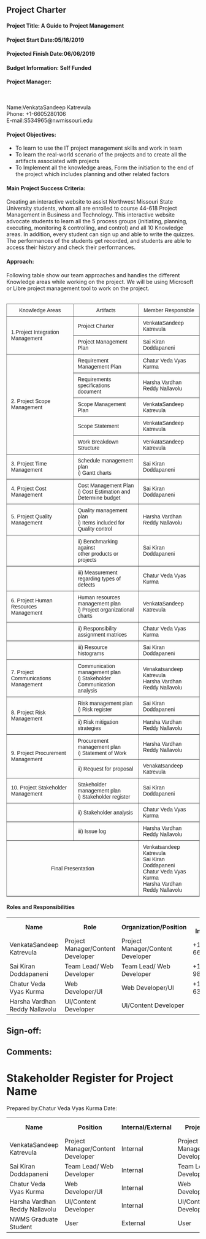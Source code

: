 <h2>Project Charter</h2>
<h4>Project Title: A Guide to Project Management</h4>
<h4> Project Start Date:05/16/2019               </h4>
  <h4>Projected Finish Date:06/06/2019</h4>
<h4> Budget Information: Self Funded</h4>
<h4> Project Manager: </h4> <br>
<p>                 Name:VenkataSandeep Katrevula  <br>
                    Phone: +1-6605280106 <br>
                    E-mail:S534965@nwmissouri.edu  </p>
<h4> Project Objectives:</h4>

- To learn to use the IT project management skills and work in team
- To learn the real-world scenario of the projects and to create all the artifacts associated with projects
- To Implement all the knowledge areas, Form the initiation to the end of the project which includes planning and other related factors

<h4> Main Project Success Criteria:</h4>
<p> Creating an interactive website to assist Northwest Missouri State University students, whom all are enrolled to course 44-618 Project Management in Business and Technology. This interactive website advocate students to learn all the 5 process groups (initiating, planning, executing, monitoring & controlling, and control) and all 10 Knowledge areas.  In addition, every student can sign up and able to write the quizzes. The performances of the students get recorded, and students are able to access their history and check their performances.</p>
<h4> Approach:</h4>
<p> Following table show our team approaches and handles the different Knowledge areas while working on the project. We will be using Microsoft or Libre project management tool to work on the project.</p>
<table class="table table-dark">
<style type="text/css">
.tg  {border-collapse:collapse;border-spacing:0;}
.tg td{font-family:Arial, sans-serif;font-size:14px;padding:8px 11px;border-style:solid;border-width:1px;overflow:hidden;word-break:normal;border-color:black;}
.tg th{font-family:Arial, sans-serif;font-size:14px;font-weight:normal;padding:8px 11px;border-style:solid;border-width:1px;overflow:hidden;word-break:normal;border-color:black;}
.tg .tg-uys7{border-color:inherit;text-align:center}
.tg .tg-xldj{border-color:inherit;text-align:left}
</style>
<table class="tg">
  <tr>
    <th class="tg-uys7">Knowledge Areas<br></th>
    <th class="tg-uys7"> Artifacts<br></th>
    <th class="tg-uys7">Member Responsible<br></th>
  </tr>
  <tr>
    <td class="tg-xldj" rowspan="2">1.Project Integration Management</td>
    <td class="tg-xldj">Project Charter</td>
    <td class="tg-xldj">VenkataSandeep Katrevula</td>
  </tr>
  <tr>
    <td class="tg-xldj">Project Management Plan</td>
    <td class="tg-xldj">Sai Kiran Doddapaneni<br></td>
  </tr>
  <tr>
    <td class="tg-xldj" rowspan="5">2. Project Scope Management</td>
    <td class="tg-xldj">Requirement Management Plan</td>
    <td class="tg-xldj">Chatur Veda Vyas Kurma</td>
  </tr>
  <tr>
    <td class="tg-xldj">Requirements specifications document</td>
    <td class="tg-xldj">Harsha Vardhan Reddy Nallavolu</td>
  </tr>
  <tr>
    <td class="tg-xldj">Scope Management Plan</td>
    <td class="tg-xldj">VenkataSandeep Katrevula</td>
  </tr>
  <tr>
    <td class="tg-xldj">Scope Statement</td>
    <td class="tg-xldj">VenkataSandeep Katrevula</td>
  </tr>
  <tr>
    <td class="tg-xldj">Work Breakdown Structure</td>
    <td class="tg-xldj">VenkataSandeep Katrevula</td>
  </tr>
  <tr>
    <td class="tg-xldj">3. Project Time Management<br></td>
    <td class="tg-xldj">Schedule management plan<br>i) Gantt charts<br></td>
    <td class="tg-xldj">Sai Kiran Doddapaneni</td>
  </tr>
  <tr>
    <td class="tg-xldj">4. Project Cost Management</td>
    <td class="tg-xldj">Cost Management Plan<br>i) Cost Estimation and Determine budget</td>
    <td class="tg-xldj">Sai Kiran Doddapaneni</td>
  </tr>
  <tr>
    <td class="tg-xldj">5. Project Quality Management</td>
    <td class="tg-xldj">Quality management plan<br>i) Items included for Quality control</td>
    <td class="tg-xldj">Harsha Vardhan Reddy Nallavolu</td>
  </tr>
  <tr>
    <td class="tg-xldj"></td>
    <td class="tg-xldj">ii) Benchmarking against <br>other products or projects</td>
    <td class="tg-xldj">Sai Kiran Doddapaneni</td>
  </tr>
  <tr>
    <td class="tg-xldj"></td>
    <td class="tg-xldj">iii) Measurement regarding types of defects</td>
    <td class="tg-xldj">Chatur Veda Vyas Kurma</td>
  </tr>
  <tr>
    <td class="tg-xldj">6. Project Human Resources Management</td>
    <td class="tg-xldj">Human resources management plan<br>i) Project organizational charts</td>
    <td class="tg-xldj">VenkataSandeep Katrevula</td>
  </tr>
  <tr>
    <td class="tg-xldj"></td>
    <td class="tg-xldj">ii) Responsibility assignment matrices</td>
    <td class="tg-xldj">Chatur Veda Vyas Kurma</td>
  </tr>
  <tr>
    <td class="tg-xldj"></td>
    <td class="tg-xldj">iii) Resource histograms</td>
    <td class="tg-xldj">Sai Kiran Doddapaneni</td>
  </tr>
  <tr>
    <td class="tg-xldj">7. Project Communications Management</td>
    <td class="tg-xldj">Communication management plan<br>i) Stakeholder Communication analysis</td>
    <td class="tg-xldj">Venakatsandeep Katrevula<br>Harsha Vardhan Reddy Nallavolu</td>
  </tr>
  <tr>
    <td class="tg-xldj" rowspan="2">8. Project Risk Management</td>
    <td class="tg-xldj">Risk management plan<br>i) Risk register</td>
    <td class="tg-xldj">Sai Kiran Doddapaneni</td>
  </tr>
  <tr>
    <td class="tg-xldj">ii) Risk mitigation strategies</td>
    <td class="tg-xldj">Harsha Vardhan Reddy Nallavolu</td>
  </tr>
  <tr>
    <td class="tg-xldj" rowspan="2">9. Project Procurement Management</td>
    <td class="tg-xldj">Procurement management plan<br>i) Statement of Work</td>
    <td class="tg-xldj">Harsha Vardhan Reddy Nallavolu</td>
  </tr>
  <tr>
    <td class="tg-xldj">ii) Request for proposal</td>
    <td class="tg-xldj">Venakatsandeep Katrevula</td>
  </tr>
  <tr>
    <td class="tg-xldj">10. Project Stakeholder Management</td>
    <td class="tg-xldj">Stakeholder management plan<br>i) Stakeholder register</td>
    <td class="tg-xldj">Sai Kiran Doddapaneni</td>
  </tr>
  <tr>
    <td class="tg-xldj"></td>
    <td class="tg-xldj">ii) Stakeholder analysis</td>
    <td class="tg-xldj">Chatur Veda Vyas Kurma</td>
  </tr>
  <tr>
    <td class="tg-xldj"></td>
    <td class="tg-xldj">iii) Issue log</td>
    <td class="tg-xldj">Harsha Vardhan Reddy Nallavolu</td>
  </tr>
  <tr>
    <td class="tg-uys7" colspan="2">Final Presentation</td>
    <td class="tg-xldj">Venkatsandeep  Katrevula<br>Sai Kiran Doddapaneni<br>Chatur Veda Vyas Kurma<br>Harsha Vardhan Reddy Nallavolu</td>
  </tr>
</table>


<h4> Roles and Responsibilities</h4>
 <table class="table table-dark">
                         
<tr> 
<th>Name</th>
<th>Role</th>
<th>Organization/Position</th>
<th>Contact Information</th>
</tr>
<tr>
<td>VenkataSandeep Katrevula</td>
<td>Project Manager/Content Developer</td>
<td>Project Manager/Content Developer</td>
<td>+1 6605280106</td>
</tr>
<tr>
<td>Sai Kiran Doddapaneni</td>
<td>Team Lead/ Web Developer</td>
<td>Team Lead/ Web Developer</td>
<td>+1 9842393104</td>
</tr>
<tr>
<td>Chatur Veda Vyas Kurma</td>
<td>Web Developer/UI</td>
<td>Web Developer/UI</td>
<td>+1 6364979545</td>
</tr>
<tr>
<td>Harsha Vardhan Reddy Nallavolu</td>
<td>UI/Content Developer</td>
<td>UI/Content Developer</td>
<td></td>
</tr>
</table>

## Sign-off:

## Comments:


# Stakeholder Register for Project Name


Prepared by:Chatur Veda Vyas Kurma         Date:
 <table class="table table-dark">
                                      
                          
<tr> 
<th>Name</th>
<th>Position</th>
<th>Internal/External</th>

<th>Project Role</th>
<th>Contact Information</th>
</tr>
<tr>
<td>VenkataSandeep Katrevula</td>
<td>Project Manager/Content Developer</td>
<td>Internal</td>
<td>Project Manager/Content Developer</td>
<td>+1 6605280106</td>
</tr>
<tr>
<td>Sai Kiran Doddapaneni</td>
<td>Team Lead/ Web Developer</td>
<td>Internal</td>
<td>Team Lead/ Web Developer</td>
<td>+1 9842393104</td>
</tr>
<tr>
<td>Chatur Veda Vyas Kurma</td>
<td>Web Developer/UI</td>
<td>Internal</td>
<td>Web Developer/UI</td>
<td>+1 6364979545</td>
</tr>
<tr>
<td>Harsha Vardhan Reddy Nallavolu</td>
<td>UI/Content Developer</td>
<td>Internal</td>
<td>UI/Content Developer</td>
<td>1234567890</td>
</tr>
<tr>
<td>NWMS Graduate Student</td>
<td>User</td>
<td>External</td>
<td>User</td>
<td>1234567890</td>
</tr>
</table>
